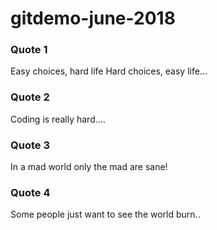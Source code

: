 # gitdemo-june-2018

### Quote 1

Easy choices, hard life
Hard choices, easy life...


### Quote 2

Coding is really hard....

### Quote 3

In a mad world only the mad are sane!


### Quote 4

Some people just want to see the world burn..